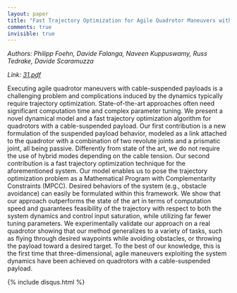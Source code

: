 ```yaml
---
layout: paper
title: "Fast Trajectory Optimization for Agile Quadrotor Maneuvers with a Cable-Suspended Payload"
comments: true
invisible: true
---
```


<p class="text-left"><i>Authors: Philipp Foehn, Davide Falanga, Naveen Kuppuswamy, Russ Tedrake, Davide Scaramuzza</i></p>
<p class="text-left"><i>Link: <a href="https://storage.googleapis.com/rss2017-papers/31.pdf">31.pdf</a></i></p>

Executing agile quadrotor maneuvers with cable-suspended payloads is a challenging problem and complications induced by the dynamics typically require trajectory optimization.   State-of-the-art approaches often need significant computation time and complex parameter tuning.  We present a novel dynamical model and a fast trajectory optimization algorithm for quadrotors with a cable-suspended payload. Our first contribution is a new formulation of the suspended payload behavior, modeled as a link attached to the quadrotor with a combination of two revolute joints and a prismatic joint, all being passive. Differently from state of the art, we do not require the use of hybrid modes depending on the cable tension. Our second contribution is a fast trajectory optimization technique for the aforementioned system. Our model enables us to pose the trajectory optimization problem as a Mathematical Program with Complementarity Constraints (MPCC). Desired behaviors of the system (e.g., obstacle avoidance) can easily be formulated within this framework. We show that our approach outperforms the state of the art in terms of computation speed and guarantees feasibility of the trajectory with respect to both the system dynamics and control input saturation, while utilizing far fewer tuning parameters. We experimentally validate our approach on a real quadrotor showing that our method generalizes to a variety of tasks, such as flying through desired waypoints while avoiding obstacles, or throwing the payload toward a desired target. To the best of our knowledge, this is the first time that three-dimensional, agile maneuvers exploiting the system dynamics have been achieved on quadrotors with a cable-suspended payload.

{% include disqus.html %}